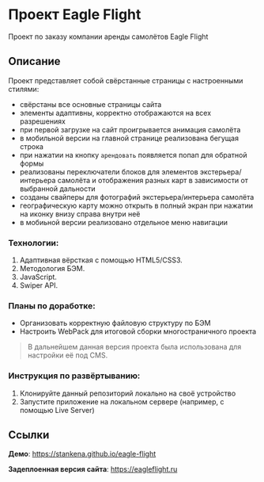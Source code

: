 # Проект Eagle Flight

Проект по заказу компании аренды самолётов Eagle Flight

## Описание

Проект представляет собой свёрстанные страницы с настроенными стилями:
- свёрстаны все основные страницы сайта
- элементы адаптивны, корректно отображаются на всех разрешениях
- при первой загрузке на сайт проигрывается анимация самолёта
- в мобильной версии на главной странице реализована бегущая строка
- при нажатии на кнопку `арендовать` появляется попап для обратной формы
- реализованы переключатели блоков для элементов экстерьера/интерьера самолёта и отображения разных карт в зависимости от выбранной дальности
- созданы свайперы для фотографий экстерьера/интерьера самолёта
- географическую карту можно открыть в полный экран при нажатии на иконку внизу справа внутри неё
- в мобиьной версии реализовано отдельное меню навигации

### Технологии:

1. Адаптивная вёрсткая с помощью HTML5/CSS3.
2. Методология БЭМ.
3. JavaScript.
4. Swiper API.

### Планы по доработке:

- Организовать корректную файловую структуру по БЭМ
- Настроить WebPack для итоговой сборки многостраничного проекта

> В дальнейшем данная версия проекта была использована для настройки её под CMS.

### Инструкция по развёртыванию:

1. Клонируйте данный репозиторий локально на своё устройство
2. Запустите приложение на локальном сервере (например, с помощью Live Server)

## Ссылки

**Демо**: https://stankena.github.io/eagle-flight

**Задеплоенная версия сайта**: https://eagleflight.ru
